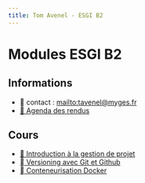 ```yaml
---
title: Tom Avenel - ESGI B2
---
```


# Modules ESGI B2

## Informations

- 📧 contact : <mailto:tavenel@myges.fr>
- [📅 Agenda des rendus](https://acloud5.zaclys.com/index.php/apps/calendar/p/iDfieS3dc5GCkbnj)

## Cours

- [📅 Introduction à la gestion de projet](/promotions/esgi/esgi-b2-gestion-projet.html)
- [󰊤  Versioning avec Git et Github](/promotions/esgi/esgi-b2-git-github.html)
- [  Conteneurisation Docker](/promotions/esgi/esgi-b2-docker.html)
